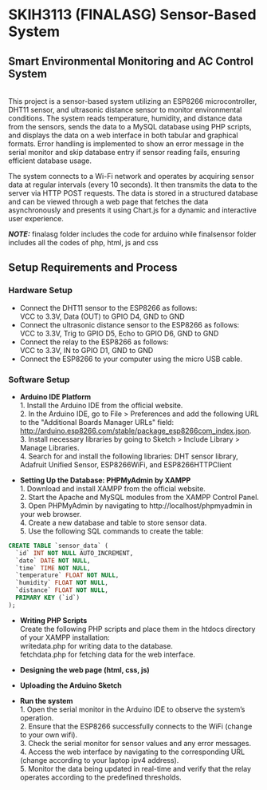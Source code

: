 # SKIH3113 (FINALASG) Sensor-Based System
## Smart Environmental Monitoring and AC Control System
<br>This project is a sensor-based system utilizing an ESP8266 microcontroller, DHT11 sensor, and ultrasonic distance sensor to monitor environmental conditions. The system reads temperature, humidity, and distance data from the sensors, sends the data to a MySQL database using PHP scripts, and displays the data on a web interface in both tabular and graphical formats. Error handling is implemented to show an error message in the serial monitor and skip database entry if sensor reading fails, ensuring efficient database usage.

The system connects to a Wi-Fi network and operates by acquiring sensor data at regular intervals (every 10 seconds). It then transmits the data to the server via HTTP POST requests. The data is stored in a structured database and can be viewed through a web page that fetches the data asynchronously and presents it using Chart.js for a dynamic and interactive user experience.

**_NOTE:_** finalasg folder includes the code for arduino while finalsensor folder includes all the codes of php, html, js and css

## Setup Requirements and Process
### Hardware Setup
- Connect the DHT11 sensor to the ESP8266 as follows:
<br>VCC to 3.3V, Data (OUT) to GPIO D4, GND to GND
- Connect the ultrasonic distance sensor to the ESP8266 as follows:
<br>VCC to 3.3V, Trig to GPIO D5, Echo to GPIO D6, GND to GND
- Connect the relay to the ESP8266 as follows:
<br>VCC to 3.3V, IN to GPIO D1, GND to GND
- Connect the ESP8266 to your computer using the micro USB cable.

### Software Setup
- **Arduino IDE Platform**
<br>1. Install the Arduino IDE from the official website.
<br>2. In the Arduino IDE, go to File > Preferences and add the following URL to the "Additional Boards Manager URLs" field: http://arduino.esp8266.com/stable/package_esp8266com_index.json.
<br>3. Install necessary libraries by going to Sketch > Include Library > Manage Libraries.
<br>4. Search for and install the following libraries: DHT sensor library, Adafruit Unified Sensor, ESP8266WiFi, and ESP8266HTTPClient

- **Setting Up the Database: PHPMyAdmin by XAMPP**
<br>1. Download and install XAMPP from the official website.
<br>2. Start the Apache and MySQL modules from the XAMPP Control Panel.
<br>3. Open PHPMyAdmin by navigating to http://localhost/phpmyadmin in your web browser.
<br>4. Create a new database and table to store sensor data.
<br>5. Use the following SQL commands to create the table:
```sql
CREATE TABLE `sensor_data` (
  `id` INT NOT NULL AUTO_INCREMENT,
  `date` DATE NOT NULL,
  `time` TIME NOT NULL,
  `temperature` FLOAT NOT NULL,
  `humidity` FLOAT NOT NULL,
  `distance` FLOAT NOT NULL,
  PRIMARY KEY (`id`)
);
```

- **Writing PHP Scripts**
<br>Create the following PHP scripts and place them in the htdocs directory of your XAMPP installation:
<br>writedata.php for writing data to the database.
<br>fetchdata.php for fetching data for the web interface.

- **Designing the web page (html, css, js)**
- **Uploading the Arduino Sketch**
- **Run the system**
<br>1. Open the serial monitor in the Arduino IDE to observe the system’s operation.
<br>2. Ensure that the ESP8266 successfully connects to the WiFi (change to your own wifi).
<br>3. Check the serial monitor for sensor values and any error messages.
<br>4. Access the web interface by navigating to the corresponding URL (change according to your laptop ipv4 address).
<br>5. Monitor the data being updated in real-time and verify that the relay operates according to the predefined thresholds.
